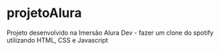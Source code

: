 # projetoAlura

Projeto desenvolvido na Imersão Alura Dev - fazer um clone do spotify utilizando HTML, CSS e Javascript
